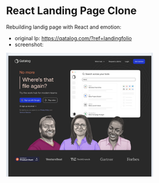 # React Landing Page Clone

Rebuilding landig page with React and emotion:

- original lp: https://qatalog.com/?ref=landingfolio
- screenshot:
<p>
  <img src="./public/landingPageScreenshotOne.png" width="400" alt="screenhot of original landig page">
</p>
